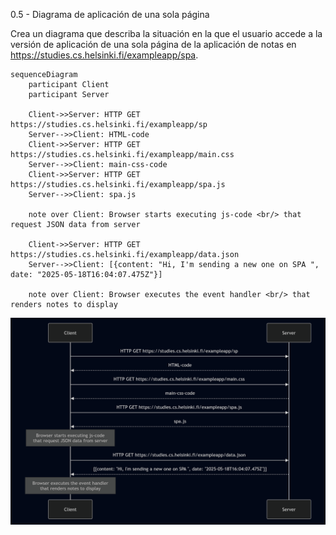 0.5 - Diagrama de aplicación de una sola página

Crea un diagrama que describa la situación en la que el usuario accede a la versión de aplicación de una sola página de la aplicación de notas en https://studies.cs.helsinki.fi/exampleapp/spa.

    sequenceDiagram
        participant Client
        participant Server

        Client->>Server: HTTP GET https://studies.cs.helsinki.fi/exampleapp/sp
        Server-->>Client: HTML-code
        Client->>Server: HTTP GET https://studies.cs.helsinki.fi/exampleapp/main.css
        Server-->>Client: main-css-code
        Client->>Server: HTTP GET https://studies.cs.helsinki.fi/exampleapp/spa.js
        Server-->>Client: spa.js

        note over Client: Browser starts executing js-code <br/> that request JSON data from server

        Client->>Server: HTTP GET https://studies.cs.helsinki.fi/exampleapp/data.json
        Server-->>Client: [{content: "Hi, I'm sending a new one on SPA ", date: "2025-05-18T16:04:07.475Z"}]

        note over Client: Browser executes the event handler <br/> that renders notes to display

![](part0\SPA.png)